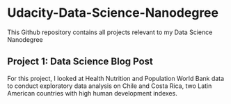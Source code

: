 # Udacity-Data-Science-Nanodegree

This Github repository contains all projects relevant to my Data Science Nanodegree

## Project 1: Data Science Blog Post

For this project, I looked at Health Nutrition and Population World Bank data to conduct exploratory data analysis on Chile and Costa Rica, two Latin American countries with high human development indexes.
